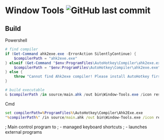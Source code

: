 # **Window Tools** ![GitHub last commit](https://img.shields.io/github/last-commit/yetenol/window-tools?color=white)

## Build
Powershell
```powershell
# find compiler
if (Get-Command ahk2exe.exe -ErrorAction SilentlyContinue) {
    $compilerPath = "ahk2exe.exe"
} elseif (Get-Command "$env:ProgramFiles\AutoHotkey\Compiler\ahk2exe.exe" -ErrorAction SilentlyContinue) {
    $compilerPath = "$env:ProgramFiles\AutoHotkey\Compiler\ahk2exe.exe"
} else { 
    throw "Cannot find Ahk2exe compiler! Please install AutoHotkey first."
}

# build executable
& $compilerPath /in source/main.ahk /out bin\Window-Tools.exe /icon resources\Window-Tools.ico
```

Cmd
```cmd
set compilerPath=%ProgramFiles%\AutoHotkey\Compiler\Ahk2Exe.exe
"%compilerPath%" /in source/main.ahk /out bin\Window-Tools.exe /icon resources\Window-Tools.ico
```

; Main control program to 
; - managed keyboard shortcuts
; - launches external programs